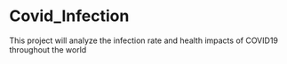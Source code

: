 # Covid_Infection
This project will analyze the infection rate and health impacts of COVID19 throughout the world
